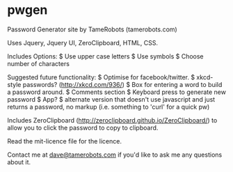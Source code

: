 pwgen
=====

Password Generator site by TameRobots (tamerobots.com)

Uses Jquery, Jquery UI, ZeroClipboard, HTML, CSS.

Includes Options:
$ Use upper case letters
$ Use symbols
$ Choose number of characters

Suggested future functionality:
$ Optimise for facebook/twitter.
$ xkcd-style passwords? (http://xkcd.com/936/)
$ Box for entering a word to build a password around.
$ Comments section
$ Keyboard press to generate new password
$ App?
$ alternate version that doesn't use javascript and just returns a password, no markup (i.e. something to 'curl' for a quick pw)

Includes ZeroClipboard (http://zeroclipboard.github.io/ZeroClipboard/) to allow you to click the password to copy to clipboard.

Read the mit-licence file for the licence.

Contact me at dave@tamerobots.com if you'd like to ask me any questions about it.
